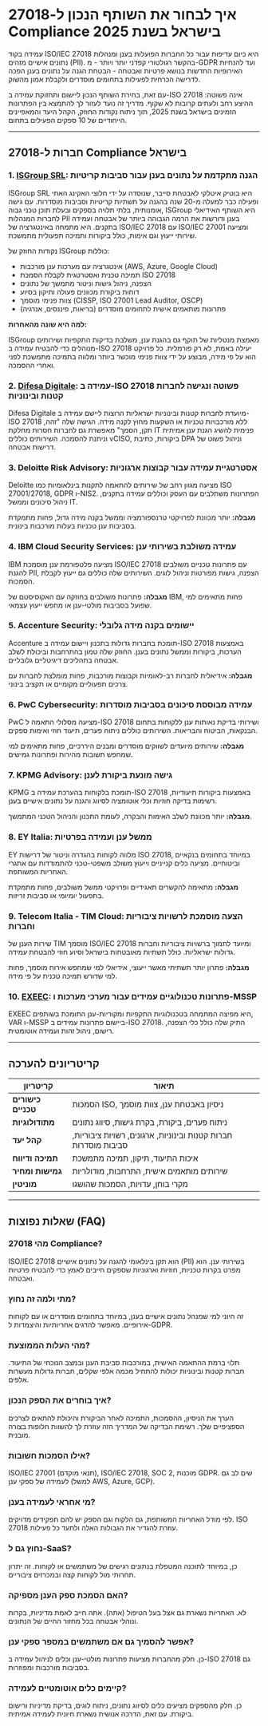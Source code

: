 # איך לבחור את השותף הנכון ל-27018 Compliance בישראל בשנת 2025

עמידה בקוד ISO/IEC 27018 היא כיום עדיפות עבור כל החברות הפועלות בענן ומנהלות נתונים אישיים מזהים (PII). בהקשר רגולטורי קפדני יותר ויותר - מ-GDPR ועד להנחיות האירופיות החדשות בנושא פרטיות ואבטחה - הבטחת הגנה על נתונים בענן הפכה לדרישה הכרחית לפעילות בתחומים מוסדרים ולקבלת אמון מהשוק.

עם זאת, בחירת השותף הנכון ליישום ותחזוקת עמידה ב-ISO 27018 אינה פשוטה: ההיצע רחב ולעתים קרובות לא שקוף. מדריך זה נועד לעזור לך להתמצא בין הפתרונות הזמינים בישראל בשנת 2025, תוך ניתוח נקודות החוזק, הקהל היעד והמאפיינים הייחודיים של 10 ספקים הפעילים בתחום.

---

## חברות ל-27018 Compliance בישראל

### 1. [ISGroup SRL](https://www.isgroup.it/it/index.html): הגנה מתקדמת על נתונים בענן עבור סביבות קריטיות

ISGroup SRL היא בוטיק איטלקי לאבטחת סייבר, שנוסדה על ידי חלוצי האקינג האתי ופעילה כבר למעלה מ-20 שנה בהגנה על תשתיות קריטיות וסביבות מוסדרות. עם גישה אומנותית, בלתי תלויה בספקים ובעלת תוכן טכני גבוה, ISGroup היא השותף האידיאלי לחברות המנהלות PII בענן ודורשות את הרמה הגבוהה ביותר של אבטחה ועמידה בתקנים. היא מתמחה באינטגרציה של ISO/IEC 27018 עם ISO/IEC 27001 ומציעה שירותי ייעוץ וגם אימות, כולל ביקורות ותמיכה תפעולית מתמשכת.

נקודות החוזק של ISGroup כוללות:

* אינטגרציה עם מערכות ענן מורכבות (AWS, Azure, Google Cloud)
* תמיכה טכנית ואסטרטגית לקבלת הסמכת ISO 27018
* הצפנה, ניהול גישות וניטור מתמשך של נתונים
* דוחות ביקורת מכוונים פעולה ותיקון בסיוע
* צוות פנימי מוסמך (CISSP, ISO 27001 Lead Auditor, OSCP)
* פתרונות מותאמים אישית לתחומים מוסדרים (בריאות, פיננסים, אנרגיה)

**למה היא שונה מהאחרות:**

ISGroup מאמצת מנטליות של תוקף גם בהגנת ענן, משלבת בדיקות התקפיות ושירותים מנוהלים כדי להבטיח עמידה ב-ISO 27018 יעילה באמת, לא רק פורמלית. כל פרויקט הוא על פי מידה, מבוצע על ידי צוות פנימי מוכשר ביותר ומלווה בתמיכה מתמשכת לפני ואחרי ההסמכה.

### 2. [Difesa Digitale](https://www.difesadigitale.it/): עמידה ב-ISO 27018 פשוטה ונגישה לחברות קטנות ובינוניות

Difesa Digitale מיועדת לחברות קטנות ובינוניות ישראליות הרוצות ליישם עמידה ב-ISO 27018 ללא מורכבויות טכניות או השקעות מחוץ לקנה מידה. הגישה שלה "זהה, תקן, הסמך" מאפשרת גם לחברות חסרות מחלקת IT פנימית להשיג הגנת ענן אמיתית וניתנת להסמכה. השירותים כוללים vCISO, ביקורות, כתיבת DPA וניהול פשוט של דרישות אבטחה.

### 3. Deloitte Risk Advisory: אסטרטגיית עמידה עבור קבוצות ארגוניות

Deloitte מציעה מגוון רחב של שירותים להתאמה לתקנות בינלאומיות כמו ISO 27001/27018, GDPR ו-NIS2. הפתרונות משתלבים עם העסק וכוללים עמידה בתקנים, ניהול סיכונים וממשל IT.

**מגבלה:** יותר מכוונת לפרויקטי טרנספורמציה וממשל בקנה מידה גדול, פחות מתמקדת בסביבות ענן טכניות בעלות מורכבות בינונית.

### 4. IBM Cloud Security Services: עמידה משולבת בשירותי ענן

IBM מציעה פלטפורמת ענן מוסמכת ISO/IEC 27018 עם פתרונות טכניים משולבים להגנת PII, הצפנה, גישות מפורטות וניהול לוגים. השירותים שלה כוללים גם ייעוץ לקבלת הסמכות.

**מגבלה:** פתרונות משולבים בחוזקה עם האקוסיסטם של IBM, פחות מתאימים למי שפועל בסביבות מולטי-ענן או מחפש ייעוץ עצמאי.

### 5. Accenture Security: יישומים בקנה מידה גלובלי

Accenture תומכת בחברות גדולות בתכנון ויישום עמידה ב-ISO 27018 באמצעות הערכות, ביקורות וממשל נתונים בענן. החוזק שלה טמון בהתרחבות וביכולת לשלב אבטחה בתהליכים דיגיטליים גלובליים.

**מגבלה:** אידיאלית לחברות רב-לאומיות וקבוצות מורכבות, פחות מומלצת לחברות עם צרכים תפעוליים מקומיים או תקציב בינוני.

### 6. PwC Cybersecurity: עמידה מבוססת סיכונים בסביבות מוסדרות

PwC מציעה מסלולי התאמה ל-ISO 27018 ושירותי בדיקת נאותות ענן ללקוחות בתחום הבנקאות, הביטוח והבריאות. השירותים כוללים ניתוח פערים, תיעוד חוזי ואימות ספקים.

**מגבלה:** שירותים מיועדים לשווקים מוסדרים ומבנים היררכיים, פחות מתאימים למי שמחפש תשובות מהירות ופתרונות גמישים.

### 7. KPMG Advisory: גישה מונעת ביקורת לענן

KPMG תומכת בלקוחות בהערכת עמידה ב-ISO 27018 באמצעות ביקורות תיעודיות, רשימות בדיקה חוזיות וכלי אוטומציה לסיווג והגנה על נתונים אישיים בענן.

**מגבלה:** יותר מכוונת לשלב האימות והבקרה, לעומת התכנון והניהול הטכני המתמשך.

### 8. EY Italia: ממשל ענן ועמידה בפרטיות

EY מלווה לקוחות בהגדרה וניטור של דרישות ISO 27018, במיוחד בתחומים בנקאיים וביטוחיים. מציעה כלים קנייניים וייעוץ משולב משפטי-טכני להתמודדות עם אתגרי האחריות המשותפת.

**מגבלה:** מתאימה להקשרים תאגידיים ופרויקטי ממשל משולבים, פחות מתמקדת בתפעול יומיומי או סביבות זריזות.

### 9. Telecom Italia - TIM Cloud: הצעה מוסמכת לרשויות ציבוריות וחברות

שירות הענן של TIM מוסמך ISO/IEC 27018 ומיועד לתמוך ברשויות ציבוריות וחברות גדולות ישראליות. כולל תשתיות מאובטחות בישראל וסיוע חוזי להבטחת עמידה.

**מגבלה:** פתרון יותר תשתיתי מאשר ייעוצי, אידיאלי למי שמחפש אירוח מוסמך, פחות למי שדורש תמיכה טכנית על פי מידה.

### 10. [EXEEC](https://exeec.com/): פתרונות טכנולוגיים עמידים עבור מערכי מערכות ו-MSSP

EXEEC היא מפיצה המתמחה בטכנולוגיות התקפיות ומקוריות-ענן התומכת בשותפים, VAR ו-MSSP ביישום פתרונות עמידים ב-ISO 27018. התיק שלה כולל כלי הצפנה, רישום, ניהול זהות ועמידה אוטומטית.

---

## קריטריונים להערכה

| קריטריון                        | תיאור                                                                 |
|-------------------------------|-----------------------------------------------------------------------|
| **כישורים טכניים**              | הסמכות ISO, ניסיון באבטחת ענן, צוות מוסמך                              |
| **מתודולוגיות**                | ניתוח פערים, ביקורת, בקרת גישות, סיווג נתונים                           |
| **קהל יעד**                    | חברות קטנות ובינוניות, ארגונים, רשויות ציבוריות, סביבות מוסדרות        |
| **תמיכה ודיווח**                | איכות התיעוד, תיקון, תמיכה מתמשכת                                      |
| **גמישות ומחיר**                | שירותים מותאמים אישית, התרחבות, מודולריות                              |
| **מוניטין**                    | מקרי בוחן, עדויות, הסמכות שהושגו                                       |

---

## שאלות נפוצות (FAQ)

### מהי 27018 Compliance?

ISO/IEC 27018 הוא תקן בינלאומי להגנה על נתונים אישיים (PII) בשירותי ענן. הוא מפרט בקרות טכניות, חוזיות וארגוניות שספקים חייבים לאמץ כדי להבטיח פרטיות ואבטחה.

### מתי ולמה זה נחוץ?

זה חיוני למי שמנהל נתונים אישיים בענן, במיוחד בתחומים מוסדרים או עם לקוחות אירופיים. מאפשר להדגים אחריותיות והיצמדות ל-GDPR.

### מהי העלות הממוצעת?

תלוי ברמת ההתאמה האישית, במורכבות סביבת הענן ובמצב הנוכחי של התיעוד. חברות קטנות ובינוניות יכולות להתחיל מכמה אלפי שקלים, חברות גדולות מעשרות אלפים.

### איך בוחרים את הספק הנכון?

הערך את הניסיון, ההסמכות, התמיכה לאחר הביקורת והיכולת להתאים לצרכים הספציפיים שלך. רשימת הבדיקה של המדריך הזה עוזרת לך להשוות חלופות בצורה מובנית.

### אילו הסמכות חשובות?

ISO/IEC 27001 (תנאי מוקדם), ISO/IEC 27018, SOC 2, מוכנות GDPR. שים לב גם לעמידה של ספקי ענן (למשל AWS, Azure, GCP).

### מי אחראי לעמידה בענן?

לפי מודל האחריות המשותפת, גם הלקוח וגם הספק יש להם תפקידים מדויקים. ISO 27018 עוזרת להגדיר את הגבולות האלה ולתעד כל פעילות.

### נחוץ גם ל-SaaS?

כן, במיוחד לתוכנה המטפלת בנתונים רגישים של משתמשים או לקוחות. זה יתרון תחרותי מול לקוחות קצה ובמכרזים ציבוריים.

### האם הסמכת ספק הענן מספיקה?

לא. האחריות נשארת גם אצל בעל הטיפול (אתה). אתה חייב לאמת מדיניות, בקרות ונוהלי אבטחה בכל מחזור החיים של הנתונים.

### אפשר להסמיך גם אם משתמשים במספר ספקי ענן?

כן. חלק מהחברות מציעות פתרונות מולטי-ענן וכלים לניהול עמידה ב-ISO 27018 גם בסביבות מורכבות ומפוזרות.

### קיימים כלים אוטומטיים לעמידה?

כן. חלק מהספקים מציעים כלים לסיווג נתונים, ניתוח לוגים, בדיקת מדיניות ורישום ביקורת. עם זאת, הדרכה אנושית נשארת חיונית לעמידה אמיתית.
